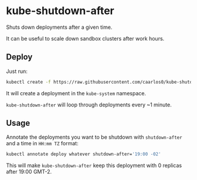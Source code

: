# kube-shutdown-after

Shuts down deployments after a given time.

It can be useful to scale down sandbox clusters after work hours.

## Deploy

Just run:

```sh
kubectl create -f https://raw.githubusercontent.com/caarlos0/kube-shutdown-after/master/deployment.yaml
```

It will create a deployment in the `kube-system` namespace.

`kube-shutdown-after` will loop through deployments every ~1 minute.

## Usage

Annotate the deployments you want to be shutdown with `shutdown-after` and
a time in `HH:mm TZ` format:

```sh
kubectl annotate deploy whatever shutdown-after='19:00 -02'
```

This will make `kube-shutdown-after` keep this deployment with 0 replicas
after 19:00 GMT-2.

